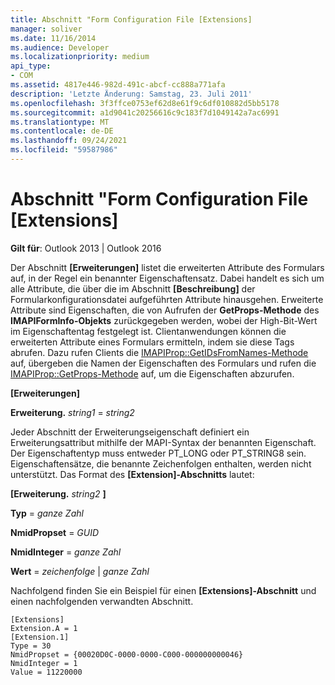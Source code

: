 ```yaml
---
title: Abschnitt "Form Configuration File [Extensions]
manager: soliver
ms.date: 11/16/2014
ms.audience: Developer
ms.localizationpriority: medium
api_type:
- COM
ms.assetid: 4817e446-982d-491c-abcf-cc888a771afa
description: 'Letzte Änderung: Samstag, 23. Juli 2011'
ms.openlocfilehash: 3f3ffce0753ef62d8e61f9c6df010882d5bb5178
ms.sourcegitcommit: a1d9041c20256616c9c183f7d1049142a7ac6991
ms.translationtype: MT
ms.contentlocale: de-DE
ms.lasthandoff: 09/24/2021
ms.locfileid: "59587986"
---
```

# <a name="form-configuration-file-extensions-section"></a>Abschnitt "Form Configuration File [Extensions]

  
  
**Gilt für**: Outlook 2013 | Outlook 2016 
  
Der Abschnitt **[Erweiterungen]** listet die erweiterten Attribute des Formulars auf, in der Regel ein benannter Eigenschaftensatz. Dabei handelt es sich um alle Attribute, die über die im Abschnitt **[Beschreibung]** der Formularkonfigurationsdatei aufgeführten Attribute hinausgehen. Erweiterte Attribute sind Eigenschaften, die von Aufrufen der **GetProps-Methode** des **IMAPIFormInfo-Objekts** zurückgegeben werden, wobei der High-Bit-Wert im Eigenschaftentag festgelegt ist. Clientanwendungen können die erweiterten Attribute eines Formulars ermitteln, indem sie diese Tags abrufen. Dazu rufen Clients die [IMAPIProp::GetIDsFromNames-Methode](imapiprop-getidsfromnames.md) auf, übergeben die Namen der Eigenschaften des Formulars und rufen die [IMAPIProp::GetProps-Methode](imapiprop-getprops.md) auf, um die Eigenschaften abzurufen. 
  
 **[Erweiterungen]**
  
 **Erweiterung.** _string1_  =   _string2_
  
Jeder Abschnitt der Erweiterungseigenschaft definiert ein Erweiterungsattribut mithilfe der MAPI-Syntax der benannten Eigenschaft. Der Eigenschaftentyp muss entweder PT_LONG oder PT_STRING8 sein. Eigenschaftensätze, die benannte Zeichenfolgen enthalten, werden nicht unterstützt. Das Format des **[Extension]-Abschnitts** lautet: 
  
 **[Erweiterung.** _string2_ **]**
  
 **Typ**  =   _ganze Zahl_
  
 **NmidPropset**  =   _GUID_
  
 **NmidInteger**  =   _ganze Zahl_
  
 **Wert**  =   _zeichenfolge_  |   _ganze Zahl_
  
Nachfolgend finden Sie ein Beispiel für einen **[Extensions]-Abschnitt** und einen nachfolgenden verwandten Abschnitt. 
  
```
[Extensions]
Extension.A = 1
[Extension.1]
Type = 30
NmidPropset = {00020D0C-0000-0000-C000-000000000046}
NmidInteger = 1
Value = 11220000

```


